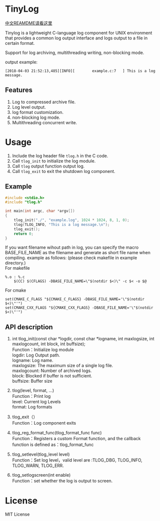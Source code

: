 TinyLog
==============

[中文REAMDME请看这里](README_zh-CN.md)

Tinylog is a lightweight C-language log component for UNIX environment that provides a common log output interface and logs output to a file in certain format.

Support for log archiving, multithreading writing, non-blocking mode.  

output example:
```
[2018-04-03 21:52:13,485][INFO][        example.c:7   ] This is a log message.
```

Features
--------------
1. Log to compressed archive file.
2. Log level output.
3. log format customization.
4. non-blocking log mode.
5. Multithreading concurrent write.

Usage
==============
1. Include the log header file `tlog.h` in the C code.
2. Call `tlog_init` to initialize the log module.
3. Call `tlog` output function output log.
4. Call `tlog_exit` to exit the shutdown log component.

Example
--------------
```c
#include <stdio.h>
#include "tlog.h"

int main(int argc, char *argv[]) 
{
    tlog_init("./", "example.log", 1024 * 1024, 8, 1, 0);
    tlog(TLOG_INFO, "This is a log message.\n");
    tlog_exit();
    return 0;
}
```

If you want filename wihout path in log, you can specify the macro BASE_FILE_NAME as the filename and generate as short file name when compiling. example as follows: (please check makefile in example directory.)  
For makefile  
```
%.o : %.c
	$(CC) $(CFLAGS) -DBASE_FILE_NAME=\"$(notdir $<)\" -c $< -o $@
```

For cmake   
```
set(CMAKE_C_FLAGS "${CMAKE_C_FLAGS} -DBASE_FILE_NAME='\"$(notdir $<)\"'")
set(CMAKE_CXX_FLAGS "${CMAKE_CXX_FLAGS} -DBASE_FILE_NAME='\"$(notdir $<)\"'")
```

API description
----------------
1. int tlog_init(const char *logdir, const char *logname, int maxlogsize, int maxlogcount, int block, int buffsize);    
Function：Initialize log module  
logdir: Log Output path.    
logname: Log name.  
maxlogsize: The maximum size of a single log file.    
maxlogcount: Number of archived logs.    
block: Blocked if buffer is not sufficient.    
buffsize: Buffer size  

2. tlog(level, format, ...)  
Function：Print log   
level: Current log Levels  
format: Log formats    

3. tlog_exit（）  
Function：Log component exits    

4. tlog_reg_format_func(tlog_format_func func)  
Function：Registers a custom Format function, and the callback function is defined as：tlog_format_func  

5. tlog_setlevel(tlog_level level)  
Function：Set log level，valid level are :TLOG_DBG, TLOG_INFO, TLOG_WARN, TLOG_ERR.  

6. tlog_setlogscreen(int enable)  
Function：set whether the log is output to screen.  

License
===============
MIT License


